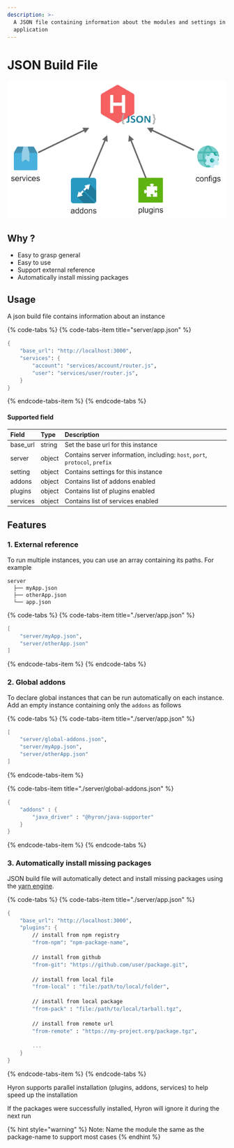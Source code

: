 ```yaml
---
description: >-
  A JSON file containing information about the modules and settings in the
  application
---
```


# JSON Build File

![json build file allows hyron to manage applications more clearly](.gitbook/assets/management-system.png)

## Why ?

* Easy to grasp general
* Easy to use
* Support external reference
* Automatically install missing packages

## Usage

A json build file contains information about an instance

{% code-tabs %}
{% code-tabs-item title="server/app.json" %}
```scheme
{
    "base_url": "http://localhost:3000",
    "services": {
        "account": "services/account/router.js",
        "user": "services/user/router.js",
    }
}
```
{% endcode-tabs-item %}
{% endcode-tabs %}

#### Supported field

| Field | Type | Description |
| :--- | :--- | :--- |
| base\_url | string | Set the base url for this instance |
| server | object | Contains server information, including: `host`, `port`, `protocol`, `prefix` |
| setting | object | Contains settings for this instance |
| addons | object | Contains list of addons enabled |
| plugins | object | Contains list of plugins enabled |
| services | object | Contains list of services enabled |

## Features

### 1. External reference

To run multiple instances, you can use an array containing its paths. For example

```text
server
  ├── myApp.json
  ├── otherApp.json
  └── app.json
```

{% code-tabs %}
{% code-tabs-item title="./server/app.json" %}
```scheme
[
    "server/myApp.json",
    "server/otherApp.json"
]
```
{% endcode-tabs-item %}
{% endcode-tabs %}

### 2. Global addons

To declare global instances that can be run automatically on each instance. Add an empty instance containing only the `addons` as follows

{% code-tabs %}
{% code-tabs-item title="./server/app.json" %}
```scheme
[   
    "server/global-addons.json",
    "server/myApp.json",
    "server/otherApp.json"
]
```
{% endcode-tabs-item %}

{% code-tabs-item title="./server/global-addons.json" %}
```scheme
{
    "addons" : {
        "java_driver" : "@hyron/java-supporter"
    }
}
```
{% endcode-tabs-item %}
{% endcode-tabs %}

### 3. Automatically install missing packages

JSON build file will automatically detect and install missing packages using the [yarn engine](https://yarnpkg.com/en/docs/cli/add).

{% code-tabs %}
{% code-tabs-item title="./server/app.json" %}
```scheme
{
    "base_url": "http://localhost:3000",
    "plugins": {
        // install from npm registry
        "from-npm": "npm-package-name",
        
        // install from github
        "from-git": "https://github.com/user/package.git",
        
        // install from local file
        "from-local" : "file:/path/to/local/folder",
        
        // install from local package
        "from-pack" : "file:/path/to/local/tarball.tgz",

        // install from remote url
        "from-remote" : "https://my-project.org/package.tgz",

        ...
    }
}
```
{% endcode-tabs-item %}
{% endcode-tabs %}

Hyron supports parallel installation \(plugins, addons, services\) to help speed up the installation

If the packages were successfully installed, Hyron will ignore it during the next run

{% hint style="warning" %}
Note: Name the module the same as the package-name to support most cases
{% endhint %}

